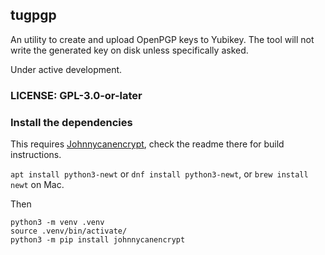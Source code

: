 ## tugpgp

An utility to create and upload OpenPGP keys to Yubikey. The tool will not write the generated key on disk unless specifically asked.

Under active development.


### LICENSE: GPL-3.0-or-later

### Install the dependencies

This requires [Johnnycanencrypt](https://github.com/kushaldas/johnnycanencrypt/), check the readme there for
build instructions.

`apt install python3-newt` or `dnf install python3-newt`, or `brew install newt` on Mac.

Then

```
python3 -m venv .venv
source .venv/bin/activate/
python3 -m pip install johnnycanencrypt
```
